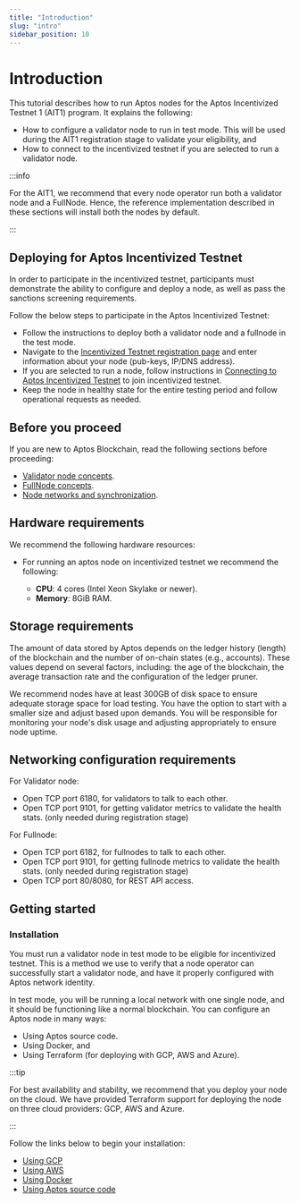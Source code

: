 ```yaml
---
title: "Introduction"
slug: "intro"
sidebar_position: 10
---
```


# Introduction

This tutorial describes how to run Aptos nodes for the Aptos Incentivized Testnet 1 (AIT1) program. It explains the following:

- How to configure a validator node to run in test mode. This will be used during the AIT1 registration stage to validate your eligibility, and 
- How to connect to the incentivized testnet if you are selected to run a validator node.

:::info

For the AIT1, we  recommend that every node operator run both a validator node and a FullNode. Hence, the reference implementation described in these sections will install both the nodes by default. 

:::

## Deploying for Aptos Incentivized Testnet

In order to participate in the incentivized testnet, participants must demonstrate the ability to configure and deploy a node, as well as pass the sanctions screening requirements.

Follow the below steps to participate in the Aptos Incentivized Testnet:
- Follow the instructions to deploy both a validator node and a fullnode in the test mode.
- Navigate to the [Incentivized Testnet registration page](https://community.aptoslabs.com/) and enter information about your node (pub-keys, IP/DNS address).
- If you are selected to run a node, follow instructions in [Connecting to Aptos Incentivized Testnet](connect-to-testnet) to join incentivized testnet.
- Keep the node in healthy state for the entire testing period and follow operational requests as needed.

## Before you proceed

If you are new to Aptos Blockchain, read the following sections before proceeding:

* [Validator node concepts](/basics/basics-validator-nodes).
* [FullNode concepts](/basics/basics-fullnodes).
* [Node networks and synchronization](/basics/basics-node-networks-sync).

## Hardware requirements

We recommend the following hardware resources:

- For running an aptos node on incentivized testnet we recommend the following:

  - **CPU**: 4 cores (Intel Xeon Skylake or newer).
  - **Memory**: 8GiB RAM.

## Storage requirements

The amount of data stored by Aptos depends on the ledger history (length) of the blockchain and the number
of on-chain states (e.g., accounts). These values depend on several factors, including: the age of the blockchain,
the average transaction rate and the configuration of the ledger pruner.

We recommend nodes have at least 300GB of disk space to ensure adequate storage space for load testing. You have the option to start with a smaller size and adjust based upon demands. You will be responsible for monitoring your node's disk usage and adjusting appropriately to ensure node uptime.

## Networking configuration requirements

For Validator node:

- Open TCP port 6180, for validators to talk to each other.
- Open TCP port 9101, for getting validator metrics to validate the health stats. (only needed during registration stage)

For Fullnode:

- Open TCP port 6182, for fullnodes to talk to each other.
- Open TCP port 9101, for getting fullnode metrics to validate the health stats. (only needed during registration stage)
- Open TCP port 80/8080, for REST API access.

## Getting started

### Installation
You must run a validator node in test mode to be eligible for incentivized testnet. This is a method we use to verify that a node operator can successfully start a validator node, and have it properly configured with Aptos network identity. 

In test mode, you will be running a local network with one single node, and it should be functioning like a normal blockchain. You can configure an Aptos node in many ways: 

- Using Aptos source code.
- Using Docker, and 
- Using Terraform (for deploying with GCP, AWS and Azure). 

:::tip

For best availability and stability, we recommend that you deploy your node on the cloud. We have provided Terraform support for deploying the node on three cloud providers: GCP, AWS and Azure.

:::

Follow the links below to begin your installation:

* [Using GCP](/tutorials/validator-node/run-validator-node-using-gcp)
* [Using AWS](/tutorials/validator-node/run-validator-node-using-aws)
* [Using Docker](/tutorials/validator-node/run-validator-node-using-docker)
* [Using Aptos source code](/tutorials/validator-node/run-validator-node-using-source)
